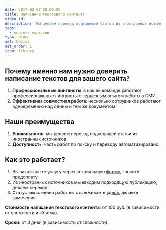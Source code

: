 ```yaml
---
date: 2017-02-07 00:00:00
title: Написание текстового контента
video_id:
description: 'Мы делаем перевод подходящей статьи из иностранных источников.'
tags:
  - контент-маркетинг
type: Video
set: basics
set_order: 1
icon: library
---
```


## Почему именно нам нужно доверить написание текстов для вашего сайта?

1. **Профессиональные лингвисты**: в нашей команде работают профессиональные лингвисты с серьезным опытом работы в СМИ.
2. **Эффективная совместная работа**: несколько сотрудников работают одновременно над одним и тем же документом. 

## Наши преимущества

1. **Уникальность**: мы делаем перевод подходящей статьи из иностранных источников.
2. **Доступность**: часть работ по поиску и переводу автоматизировано.

## Как это работает?

1. Вы заказываете услугу через специальную [форму](https://enblabs.ru), вносите предоплату.
2. Из иностранных источников мы находим подходящую публикацию, делаем перевод. 
3. Статус выполнения работ вы отслеживаете [здесь](https://enblabs.ru), делаете замечения. 

**Стоимость написания текстового контента**: от 100 руб. (в зависимости от сложности и объема).

**Сроки**: от 3 дней (в зависимости от сложности).
